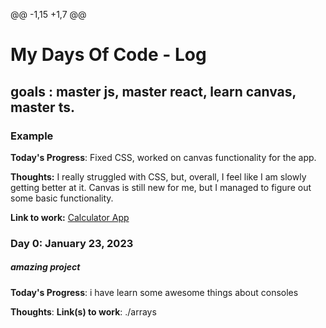 @@ -1,15 +1,7 @@

# My Days Of Code - Log

## goals : master js, master react, learn canvas, master ts.

### Example

**Today's Progress**: Fixed CSS, worked on canvas functionality for the app.

**Thoughts:** I really struggled with CSS, but, overall, I feel like I am slowly getting better at it. Canvas is still new for me, but I managed to figure out some basic functionality.

**Link to work:** [Calculator App](http://www.example.com)

### Day 0: January 23, 2023

##### amazing project

**Today's Progress**: i have learn some awesome things about consoles

**Thoughts**:
**Link(s) to work**: ./arrays
